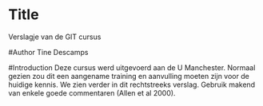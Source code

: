 # Title
Verslagje van de GIT cursus 

#Author
Tine Descamps

#Introduction
Deze cursus werd uitgevoerd aan de U Manchester.
Normaal gezien zou dit een aangename training en aanvulling moeten zijn voor de huidige kennis.
We zien verder in dit rechtstreeks verslag. Gebruik makend van enkele goede commentaren (Allen et al 2000).

